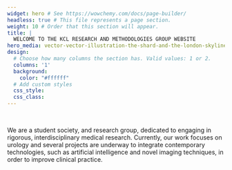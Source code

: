 ```yaml
---
widget: hero # See https://wowchemy.com/docs/page-builder/
headless: true # This file represents a page section.
weight: 10 # Order that this section will appear.
title: |
  WELCOME TO THE KCL RESEARCH AND METHODOLOGIES GROUP WEBSITE
hero_media: vector-vector-illustration-the-shard-and-the-london-skyline-eps-svg.png
design:
  # Choose how many columns the section has. Valid values: 1 or 2.
  columns: '1'
  background:
    color: "#ffffff"
  # Add custom styles
  css_style:
  css_class:
---
```


<br>

We are a student society, and research group, dedicated to engaging in
rigorous, interdisciplinary medical research. Currently, our work focuses
on urology and several projects are underway to integrate contemporary
technologies, such as artificial intelligence and novel imaging techniques, in
order to improve clinical practice.
